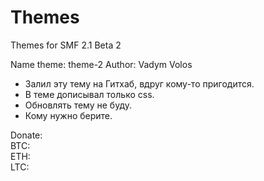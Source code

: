 # Themes
Themes for SMF 2.1 Beta 2

Name theme: theme-2
Author: Vadym Volos

- Залил эту тему на Гитхаб, вдруг кому-то пригодится.
- В теме дописывал только css.
- Обновлять тему не буду.
- Кому нужно берите.

Donate:  
BTC:  
ETH:  
LTC:  
